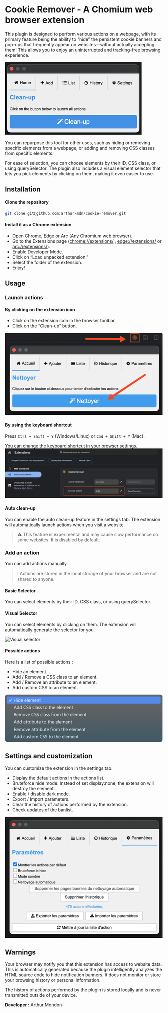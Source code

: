 # Cookie Remover - A Chomium web browser extension

This plugin is designed to perform various actions on a webpage, with its primary feature being the ability to “hide” the persistent cookie banners and pop-ups that frequently appear on websites—without actually accepting them! This allows you to enjoy an uninterrupted and tracking-free browsing experience.

![Cookie Remover Home Page](https://raw.githubusercontent.com/arthur-mdn/cookie-remover/main/illustrations/homepage.png)


You can repurpose this tool for other uses, such as hiding or removing specific elements from a webpage, or adding and removing CSS classes from specific elements.

For ease of selection, you can choose elements by their ID, CSS class, or using querySelector. The plugin also includes a visual element selector that lets you pick elements by clicking on them, making it even easier to use.

## Installation

#### Clone the repository
```bash
git clone git@github.com:arthur-mdn/cookie-remover.git
```
#### Install it as a Chrome extension
- Open Chrome, Edge or Arc (Any Chromium web browser).
- Go to the Extensions page ([chrome://extensions/](chrome://extensions/) , [edge://extensions/](edge://extensions/) or [arc://extensions/](arc://extensions/)). 
- Enable Developer Mode.
- Click on “Load unpacked extension.”
- Select the folder of the extension.
- Enjoy!

## Usage

### Launch actions

#### By clicking on the extension icon
- Click on the extension icon in the browser toolbar.
- Click on the “Clean-up” button.

![Launch actions](https://raw.githubusercontent.com/arthur-mdn/cookie-remover/main/illustrations/launch_actions.png)

#### By using the keyboard shortcut
Press `Ctrl + Shift + Y` (Windows/Linux) or `Cmd + Shift + Y` (Mac).

You can change the keyboard shortcut in your browser settings.
![Launch actions via keyboard shortcut](https://raw.githubusercontent.com/arthur-mdn/cookie-remover/main/illustrations/launch_via_shortcut.png)

#### Auto clean-up
You can enable the auto clean-up feature in the settings tab. The extension will automatically launch actions when you visit a website.
> ⚠️ This feature is experimental and may cause slow performance on some websites. It is disabled by default.

### Add an action
You can add actions manually.
> ℹ️ Actions are stored in the local storage of your browser and are not shared to anyone.

#### Basic Selector
You can select elements by their ID, CSS class, or using querySelector.

#### Visual Selector
You can select elements by clicking on them. The extension will automatically generate the selector for you.

![Visual selector](https://raw.githubusercontent.com/arthur-mdn/cookie-remover/main/illustrations/dynamic-selector.png)

#### Possible actions
Here is a list of possible actions :

- Hide an element.
- Add / Remove a CSS class to an element.
- Add / Remove an attribute to an element.
- Add custom CSS to an element.

![Available actions](https://raw.githubusercontent.com/arthur-mdn/cookie-remover/main/illustrations/available_actions.png)

## Settings and customization
You can customize the extension in the settings tab.
- Display the default actions in the actions list.
- Bruteforce hide mode: Instead of set display:none, the extension will destroy the element.
- Enable / disable dark mode.
- Export / Import parameters.
- Clear the history of actions performed by the extension.
- Check updates of the banlist.

![Settings](https://raw.githubusercontent.com/arthur-mdn/cookie-remover/main/illustrations/settings.png)

## Warnings

Your browser may notify you that this extension has access to website data. This is automatically generated because the plugin intelligently analyzes the HTML source code to hide notification banners. It does not monitor or store your browsing history or personal information.

The history of actions performed by the plugin is stored locally and is never transmitted outside of your device.

**Developer :** Arthur Mondon
